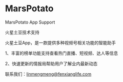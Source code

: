 # MarsPotato
MarsPotato App  Support

火星土豆技术支持

火星土豆App，是一款提供多种视频号相关功能的智能助手

1、丰富的榜单功能支持查看热门直播、短视频、达人等信息

2、快速更新的情报局帮助用户了解业内最新动态

联系我们：linmengmeng@fenxianglife.com
